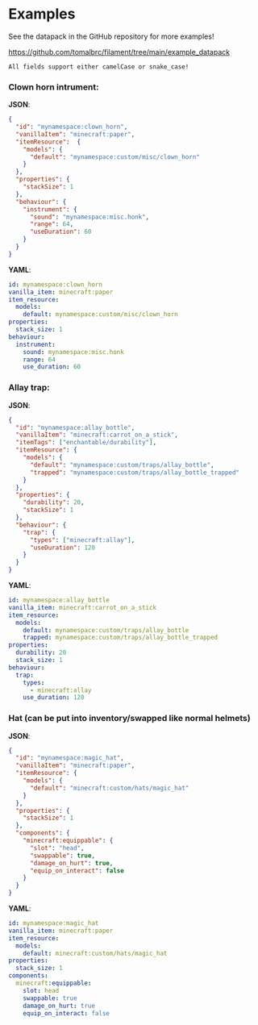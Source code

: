# Examples

See the datapack in the GitHub repository for more examples!

https://github.com/tomalbrc/filament/tree/main/example_datapack

~~~admonish info
All fields support either camelCase or snake_case!
~~~

### Clown horn intrument:
**JSON**:
```json
{
  "id": "mynamespace:clown_horn",
  "vanillaItem": "minecraft:paper",
  "itemResource":  {
    "models": {
      "default": "mynamespace:custom/misc/clown_horn"
    }
  },
  "properties": {
    "stackSize": 1
  },
  "behaviour": {
    "instrument": {
      "sound": "mynamespace:misc.honk",
      "range": 64,
      "useDuration": 60
    }
  }
}
```

**YAML**:
```yaml
id: mynamespace:clown_horn
vanilla_item: minecraft:paper
item_resource:
  models:
    default: mynamespace:custom/misc/clown_horn
properties:
  stack_size: 1
behaviour:
  instrument:
    sound: mynamespace:misc.honk
    range: 64
    use_duration: 60
```

### Allay trap:
**JSON**:
```json
{
  "id": "mynamespace:allay_bottle",
  "vanillaItem": "minecraft:carrot_on_a_stick",
  "itemTags": ["enchantable/durability"],
  "itemResource": {
    "models": {
      "default": "mynamespace:custom/traps/allay_bottle",
      "trapped": "mynamespace:custom/traps/allay_bottle_trapped"
    }
  },
  "properties": {
    "durability": 20,
    "stackSize": 1
  },
  "behaviour": {
    "trap": {
      "types": ["minecraft:allay"],
      "useDuration": 120
    }
  }
}
```

**YAML**:
```yaml
id: mynamespace:allay_bottle
vanilla_item: minecraft:carrot_on_a_stick
item_resource:
  models:
    default: mynamespace:custom/traps/allay_bottle
    trapped: mynamespace:custom/traps/allay_bottle_trapped
properties:
  durability: 20
  stack_size: 1
behaviour:
  trap:
    types:
      - minecraft:allay
    use_duration: 120
```

### Hat (can be put into inventory/swapped like normal helmets)
**JSON**:
```json
{
  "id": "mynamespace:magic_hat",
  "vanillaItem": "minecraft:paper",
  "itemResource": {
    "models": {
      "default": "minecraft:custom/hats/magic_hat"
    }
  },
  "properties": {
    "stackSize": 1
  },
  "components": {
    "minecraft:equippable": {
      "slot": "head",
      "swappable": true,
      "damage_on_hurt": true,
      "equip_on_interact": false
    }
  }
}
```

**YAML**:
```yaml
id: mynamespace:magic_hat
vanilla_item: minecraft:paper
item_resource:
  models:
    default: minecraft:custom/hats/magic_hat
properties:
  stack_size: 1
components:
  minecraft:equippable:
    slot: head
    swappable: true
    damage_on_hurt: true
    equip_on_interact: false
```
